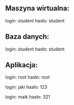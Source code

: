## Maszyna wirtualna:
login: student
hasło: student

## Baza danych:
login: student
hasło: student

## Aplikacja:
login: root
hasło: root

login: jaki
hasło: 123

login: maik
hasło: 321









